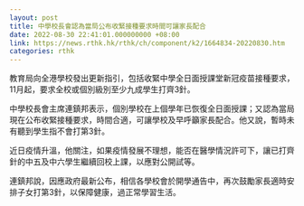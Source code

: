 ```yaml
---
layout: post
title: 中學校長會認為當局公布收緊接種要求時間可讓家長配合
date: 2022-08-30 22:41:01.000000000 +08:00
link: https://news.rthk.hk/rthk/ch/component/k2/1664834-20220830.htm
categories: rthk
---
```


教育局向全港學校發出更新指引，包括收緊中學全日面授課堂新冠疫苗接種要求，11月起，要求全校或個別級別至少九成學生打齊3針。

中學校長會主席連鎮邦表示，個別學校在上個學年已恢復全日面授課；又認為當局現在公布收緊接種要求，時間合適，可讓學校及早呼籲家長配合。他又說，暫時未有聽到學生指不會打第3針。

近日疫情升溫，他關注，如果疫情發展不理想，能否在醫學情況許可下，讓已打齊針的中五及中六學生繼續回校上課，以應對公開試等。

連鎮邦說，因應政府最新公布，相信各學校會於開學通告中，再次鼓勵家長適時安排子女打第3針，以保障健康，過正常學習生活。

